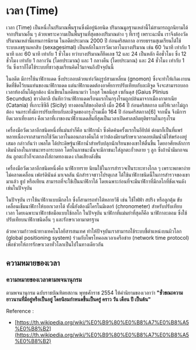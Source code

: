 เวลา (Time)
=====

เวลา (Time) เป็นหนึ่งในปริมาณพื้นฐานซึ่งมีอยู่น้อยนิด ปริมาณมูลฐานเหล่านี้ไม่สามารถถูกนิยามได้จากปริมาณอื่น ๆ ด้วยเพราะความเป็นพื้นฐานที่สุดของปริมาณต่าง ๆ ที่เรารู้ เพราะฉะนั้น เราจึงต้องวัดปริมาณเหล่านี้แทนการนิยาม ในอดีตประมาณ 2000 ปี ก่อนคริสตกาล อารยธรรมสุเมเรียนได้ใช้ระบบเลขฐานหกสิบ (sexagesimal) เป็นหลักในการวัดเวลาในบางปริมาณ เช่น 60 วินาที เท่ากับ 1 นาที และ 60 นาที เท่ากับ 1 ชั่วโมง ทว่าบางปริมาณก็ยึดเลข 12 และ 24 เป็นหลัก คือชั่วโมง ซึ่ง 12 ชั่วโมง เท่ากับ 1 กลางวัน (โดยประมาณ) และ 1 กลางคืน (โดยประมาณ) และ 24 ชั่วโมง เท่ากับ 1 วัน ซึ่งเราก็ได้ใช้ระบบที่ชาวสุเมเรียนคิดไว้มาจนถึงปัจจุบันนี้

ในอดีต มีการใช้นาฬิกาแดด ซึ่งประกอบด้วยแท่งวัตถุรูปสามเหลี่ยม (gnomon) ซึ่งจะทำให้เกิดเงาบนขีดที่ขีดไว้บนแท่นของนาฬิกาแดด แต่นาฬิกาแดดต้องอาศัยการปรับเทียบกับละติจูด จึงจะสามารถบอกเวลาท้องถิ่นได้ถูกต้อง นักเขียนในอดีตนามว่า ไกอุส ไพลนิอุส เซกันดุส (Gaius Plinius Secundus) ชาวอิตาลี บันทึกว่านาฬิกาแดดเรือนแรกในกรุงโรมถูกปล้นมาจากเมืองกาตาเนีย (Catania) ที่เกาะซิซิลี (Sicily) ทางตอนใต้ของอิตาลี เมื่อ 264 ปี ก่อนคริสตกาล แต่ให้เวลาไม่ถูกต้อง จนกระทั่งมีการปรับเทียบกับละติจูดของกรุงโรมเมื่อ 164 ปี ก่อนคริสตกาล[6] จากนั้น จึงมีการยึดเวลาเที่ยงตรง คือเวลาที่เงาของนาฬิกาแดดสั้นที่สุดเป็นเวลาเปิดศาลสถิตยุติธรรมในกรุงโรม

เครื่องมือวัดเวลาอีกชนิดหนึ่งที่แม่นยำก็คือ นาฬิกาน้ำ ซึ่งคิดค้นครั้งแรกในอียิปต์ ต่อมาก็เป็นที่แพร่หลายเนื่องจากสามารถใช้วัดเวลาในตอนกลางคืนได้ ทว่าต้องมียามรักษาเวลาคอยเติมน้ำมิให้พร่องอยู่เสมอ กล่าวกันว่า เพลโต ได้ประดิษฐ์นาฬิกาน้ำสำหรับปลุกนักเรียนของเขาให้ตื่นขึ้น โดยอาศัยหลักการเติมน้ำลงในภาชนะทรงกระบอก โดยในภาชนะนั้นจะมีภาชนะใส่ลูกตะกั่วหลาย ๆ ลูก ซึ่งถ้าน้ำมีมากจนล้น ลูกตะกั่วก็จะตกลงใส่ถาดทองแดง เกิดเสียงดังขึ้น

เครื่องมือวัดเวลาอีกชนิดหนึ่งคือ นาฬิกาทราย นิยมใช้ในการสำรวจเป็นระยะทางไกล ๆ เพราะพกพาง่าย ไม่คลาดเคลื่อน เฟอร์ดินันด์ มาเจลลัน นักสำรวจชาวโปรตุเกส ได้ใช้นาฬิกาชนิดนี้ในการสำรวจของเขามาแล้ว ธูป หรือเทียน สามารถที่จะใช้เป็นนาฬิกาได้ โดยเฉพาะก่อนที่จะมีนาฬิกาที่มีกลไกที่ชัดเจนดังเช่นในปัจจุบัน

ในปัจจุบัน เราใช้นาฬิกาแบบมีกลไก ซึ่งก็สามารถทำได้หลายวิธี เช่น ใช้ไฟฟ้า สปริง หรือลูกตุ้ม ขับเคลื่อนเข็มนาฬิกาให้บอกเวลาได้ ทั้งนี้ยังต้องมีโครโนมิเตอร์ (chronometer) สำหรับปรับเทียบเวลา โดยเฉพาะนาฬิกาข้อมือแบบใช้กลไก ในปัจจุบัน นาฬิกาที่แม่นยำที่สุดก็คือ นาฬิกาอะตอม ซึ่งใช้ปรับเทียบนาฬิกาชนิดอื่น ๆ และรักษาเวลามาตรฐาน

ด้วยความก้าวหน้าทางเทคโนโลยีสารสนเทศ ทำให้ปัจจุบันเราสามารถใช้ระบบชี้ตำแหน่งบนผิวโลก (global positioning system) ร่วมกับโพรโทคอลเวลาเครือข่าย (network time protocol) เพื่อช่วยให้การรักษาเวลาทั่วโลกเป็นไปในทางเดียวกัน

## ความหมายของเวลา

### ความหมายของเวลาตามพจนานุกรม

ตามพจนานุกรม ฉบับราชบัณฑิตยสถาน พุทธศักราช 2554 ให้คำนิยามของเวลาว่า **"ชั่วขณะความยาวนานที่มีอยู่หรือเป็นอยู่ โดยนิยมกำหนดขึ้นเป็นครู่ คราว วัน เดือน ปี เป็นต้น"**














Reference :
- [https://th.wikipedia.org/wiki/%E0%B9%80%E0%B8%A7%E0%B8%A5%E0%B8%B2](https://th.wikipedia.org/wiki/%E0%B9%80%E0%B8%A7%E0%B8%A5%E0%B8%B2)
<!--stackedit_data:
eyJoaXN0b3J5IjpbMTg2NTQzOTgwXX0=
-->